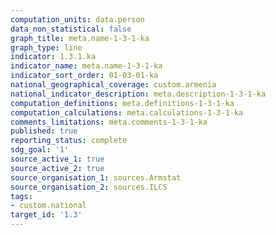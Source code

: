 ```yaml
---
computation_units: data.person
data_non_statistical: false
graph_title: meta.name-1-3-1-ka
graph_type: line
indicator: 1.3.1.ka
indicator_name: meta.name-1-3-1-ka
indicator_sort_order: 01-03-01-ka
national_geographical_coverage: custom.armenia
national_indicator_description: meta.description-1-3-1-ka
computation_definitions: meta.definitions-1-3-1-ka
computation_calculations: meta.calculations-1-3-1-ka
comments_limitations: meta.comments-1-3-1-ka
published: true
reporting_status: complete
sdg_goal: '1'
source_active_1: true
source_active_2: true
source_organisation_1: sources.Armstat
source_organisation_2: sources.ILCS
tags:
- custom.national
target_id: '1.3'
---
```

